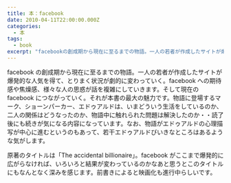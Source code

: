 ```yaml
---
title: 本：facebook
date: 2010-04-11T22:00:00.000Z
categories:
  - 本
tags:
  - book
excerpt: "facebookの創成期から現在に至るまでの物語。一人の若者が作成したサイトが爆発的な人気を得て、とりまく状況が劇的に変わっていく。facebookへの期待感や焦燥感、様々な人の思惑が話を複雑にしていきます。そして現在のfacebookにつながっていく。それが本書の最大の魅力です。物語に登場するマーク、ショーンパーカー、エドゥアルドは、いまどういう生活をしているのか、二人の関係はどうなったのか、物語中に触れられた問題は解決したのか・・読了後にも続きが気になる内容になっています。なお、物語がエドゥアルドの心理描写が中心に進むというのもあって、若干エドゥアルドびいきなところはあるような気がします。"
---
```


facebook の創成期から現在に至るまでの物語。一人の若者が作成したサイトが爆発的な人気を得て、とりまく状況が劇的に変わっていく。facebook への期待感や焦燥感、様々な人の思惑が話を複雑にしていきます。そして現在の facebook につながっていく。それが本書の最大の魅力です。物語に登場するマーク、ショーンパーカー、エドゥアルドは、いまどういう生活をしているのか、二人の関係はどうなったのか、物語中に触れられた問題は解決したのか・・読了後にも続きが気になる内容になっています。なお、物語がエドゥアルドの心理描写が中心に進むというのもあって、若干エドゥアルドびいきなところはあるような気がします。

原著のタイトルは「The accidental billionaire」。facebook がここまで爆発的に広がらなければ、いろいろと結果が変わっているのかなあと思うとこのタイトルにもなんとなく深みを感じます。前書きによると映画化も進行中らしいです。
